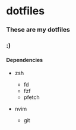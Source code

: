 # dotfiles

### These are my dotfiles
### :)

#### Dependencies

- zsh
  - fd
  - fzf
  - pfetch

- nvim
  - git

